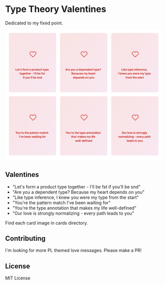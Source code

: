 # Type Theory Valentines
Dedicated to my fixed point.

![card-grid](cards/card-grid.png)
## Valentines

- "Let's form a product type together - I'll be fst if you'll be snd"
- "Are you a dependent type? Because my heart depends on you"
- "Like type inference, I knew you were my type from the start"
- "You're the pattern match I've been waiting for"
- "You're the type annotation that makes my life well-defined"
- "Our love is strongly normalizing - every path leads to you"

Find each card image in cards directory.

## Contributing
I'm looking for more PL themed love messages. Please make a PR!

## License

MIT License 